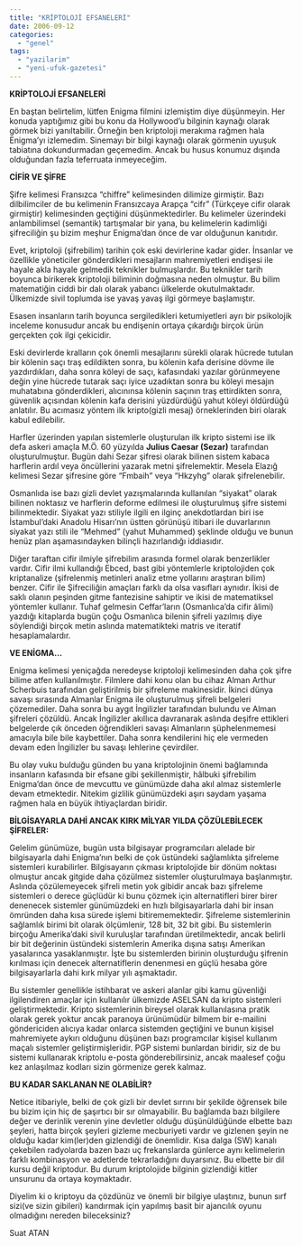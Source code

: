 ```yaml
---
title: "KRİPTOLOJİ EFSANELERİ"
date: 2006-09-12
categories: 
  - "genel"
tags: 
  - "yazilarim"
  - "yeni-ufuk-gazetesi"
---
```


**KRİPTOLOJİ EFSANELERİ**

En baştan belirtelim, lütfen Enigma filmini izlemiştim diye düşünmeyin. Her konuda yaptığımız gibi bu konu da Hollywood’u bilginin kaynağı olarak görmek bizi yanıltabilir. Örneğin ben kriptoloji merakıma rağmen hala Enigma’yı izlemedim. Sinemayı bir bilgi kaynağı olarak görmenin uyuşuk tabiatına dokundurmadan geçemedim. Ancak bu husus konumuz dışında olduğundan fazla teferruata inmeyeceğim.

**CİFİR VE ŞİFRE**

Şifre kelimesi Fransızca “chiffre” kelimesinden dilimize girmiştir. Bazı dilbilimciler de bu kelimenin Fransızcaya Arapça “cifr” (Türkçeye cifir olarak girmiştir) kelimesinden geçtiğini düşünmektedirler. Bu kelimeler üzerindeki anlambilimsel (semantik) tartışmalar bir yana, bu kelimelerin kadimliği şifreciliğin şu bizim meşhur Enigma’dan önce de var olduğunun kanıtıdır.

Evet, kriptoloji (şifrebilim) tarihin çok eski devirlerine kadar gider. İnsanlar ve özellikle yöneticiler gönderdikleri mesajların mahremiyetleri endişesi ile hayale akla hayale gelmedik teknikler bulmuşlardır. Bu teknikler tarih boyunca birikerek kriptoloji biliminin doğmasına neden olmuştur. Bu bilim matematiğin ciddi bir dalı olarak yabancı ülkelerde okutulmaktadır. Ülkemizde sivil toplumda ise yavaş yavaş ilgi görmeye başlamıştır.

Esasen insanların tarih boyunca sergiledikleri ketumiyetleri ayrı bir psikolojik inceleme konusudur ancak bu endişenin ortaya çıkardığı birçok ürün gerçekten çok ilgi çekicidir.

Eski devirlerde kralların çok önemli mesajlarını sürekli olarak hücrede tutulan bir kölenin saçı traş edildikten sonra, bu kölenin kafa derisine dövme ile yazdırdıkları, daha sonra köleyi de saçı, kafasındaki yazılar görünmeyene değin yine hücrede tutarak saçı iyice uzadıktan sonra bu köleyi mesajın muhatabına gönderdikleri, alıcınınsa kölenin saçının traş ettirdikten sonra, güvenlik açısından kölenin kafa derisini yüzdürdüğü yahut köleyi öldürdüğü anlatılır. Bu acımasız yöntem ilk kripto(gizli mesaj) örneklerinden biri olarak kabul edilebilir.

Harfler üzerinden yapılan sistemlerle oluşturulan ilk kripto sistemi ise ilk defa askeri amaçla M.Ö. 60 yüzyılda **Julius Caesar (Sezar)** tarafından oluşturulmuştur. Bugün dahi Sezar şifresi olarak bilinen sistem kabaca harflerin ardıl veya öncüllerini yazarak metni şifrelemektir. Mesela Elazığ kelimesi Sezar şifresine göre “Fmbaih” veya “Hkzyhg” olarak şifrelenebilir.

Osmanlıda ise bazı gizli devlet yazışmalarında kullanılan “siyakat” olarak bilinen noktasız ve harflerin deforme edilmesi ile oluşturulmuş şifre sistemi bilinmektedir. Siyakat yazı stiliyle ilgili en ilginç anekdotlardan biri ise İstambul’daki Anadolu Hisarı’nın üstten görünüşü itibari ile duvarlarının siyakat yazı stili ile “Mehmed” (yahut Muhammed) şeklinde olduğu ve bunun henüz plan aşamasındayken bilinçli hazırlandığı iddiasıdır.

Diğer taraftan cifir ilmiyle şifrebilim arasında formel olarak benzerlikler vardır. Cifir ilmi kullandığı Ebced, bast gibi yöntemlerle kriptolojiden çok kriptanalize (şifrelenmiş metinleri analiz etme yollarını araştıran bilim) benzer. Cifir ile Şifreciliğin amaçları farklı da olsa vasıfları aynıdır. İkisi de saklı olanın peşinden gitme fantezisine sahiptir ve ikisi de matematiksel yöntemler kullanır. Tuhaf gelmesin Ceffar’ların (Osmanlıca’da cifir âlimi) yazdığı kitaplarda bugün çoğu Osmanlıca bilenin şifreli yazılmış diye söylendiği birçok metin aslında matematikteki matris ve iteratif hesaplamalardır.

**VE ENİGMA…**

Enigma kelimesi yeniçağda neredeyse kriptoloji kelimesinden daha çok şifre bilime atfen kullanılmıştır. Filmlere dahi konu olan bu cihaz Alman Arthur Scherbuis tarafından geliştirilmiş bir şifreleme makinesidir. İkinci dünya savaşı sırasında Almanlar Enigma ile oluşturulmuş şifreli belgeleri çözemediler. Daha sonra bu aygıt İngilizler tarafından bulundu ve Alman şifreleri çözüldü. Ancak İngilizler akıllıca davranarak aslında deşifre ettikleri belgelerde çık önceden öğrendikleri savaşı Almanların şüphelenmemesi amacıyla bile bile kaybettiler. Daha sonra kendilerini hiç ele vermeden devam eden İngilizler bu savaşı lehlerine çevirdiler.

Bu olay vuku bulduğu günden bu yana kriptolojinin önemi bağlamında insanların kafasında bir efsane gibi şekillenmiştir, hâlbuki şifrebilim Enigma’dan önce de mevcuttu ve günümüzde daha akıl almaz sistemlerle devam etmektedir. Nitekim gizlilik günümüzdeki aşırı saydam yaşama rağmen hala en büyük ihtiyaçlardan biridir.

**BİLGİSAYARLA DAHİ ANCAK KIRK MİLYAR YILDA ÇÖZÜLEBİLECEK ŞİFRELER:**

Gelelim günümüze, bugün usta bilgisayar programcıları alelade bir bilgisayarla dahi Enigma’nın belki de çok üstündeki sağlamlıkta şifreleme sistemleri kurabilirler. Bilgisayarın çıkması kriptolojide bir dönüm noktası olmuştur ancak gitgide daha çözülmez sistemler oluşturulmaya başlanmıştır. Aslında çözülemeyecek şifreli metin yok gibidir ancak bazı şifreleme sistemleri o derece güçlüdür ki bunu çözmek için alternatifleri birer birer denenecek sistemler günümüzdeki en hızlı bilgisayarlarla dahi bir insan ömründen daha kısa sürede işlemi bitirememektedir. Şifreleme sistemlerinin sağlamlık birimi bit olarak ölçümlenir, 128 bit, 32 bit gibi. Bu sistemlerin birçoğu Amerika’daki sivil kuruluşlar tarafından üretilmektedir, ancak belirli bir bit değerinin üstündeki sistemlerin Amerika dışına satışı Amerikan yasalarınca yasaklanmıştır. İşte bu sistemlerden birinin oluşturduğu şifrenin kırılması için denecek alternatiflerin denenmesi en güçlü hesaba göre bilgisayarlarla dahi kırk milyar yılı aşmaktadır.

Bu sistemler genellikle istihbarat ve askeri alanlar gibi kamu güvenliği ilgilendiren amaçlar için kullanılır ülkemizde ASELSAN da kripto sistemleri geliştirmektedir. Kripto sistemlerinin bireysel olarak kullanılasına pratik olarak gerek yoktur ancak paranoya ürünümüdür bilmem bir e-mailini göndericiden alıcıya kadar onlarca sistemden geçtiğini ve bunun kişisel mahremiyete aykırı olduğunu düşünen bazı programcılar kişisel kullanım maçalı sistemler geliştirmişleridir. PGP sistemi bunlardan biridir, siz de bu sistemi kullanarak kriptolu e-posta gönderebilirsiniz, ancak maalesef çoğu kez anlaşılmaz kodları sizin görmenize gerek kalmaz.

**BU KADAR SAKLANAN NE OLABİLİR?**

Netice itibariyle, belki de çok gizli bir devlet sırrını bir şekilde öğrensek bile bu bizim için hiç de şaşırtıcı bir sır olmayabilir. Bu bağlamda bazı bilgilere değer ve derinlik verenin yine devletler olduğu düşünüldüğünde elbette bazı şeyleri, hatta birçok şeyleri gizleme mecburiyeti vardır ve gizlenen şeyin ne olduğu kadar kim(ler)den gizlendiği de önemlidir. Kısa dalga (SW) kanalı çekebilen radyolarda bazen bazı uç frekanslarda günlerce aynı kelimelerin farklı kombinasyon ve adetlerde tekrarladığını duyarsınız. Bu elbette bir dil kursu değil kriptodur. Bu durum kriptolojide bilginin gizlendiği kitler unsurunu da ortaya koymaktadır.

Diyelim ki o kriptoyu da çözdünüz ve önemli bir bilgiye ulaştınız, bunun sırf sizi(ve sizin gibileri) kandırmak için yapılmış basit bir ajancılık oyunu olmadığını nereden bileceksiniz?

Suat ATAN
